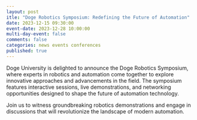 ```yaml
---
layout: post
itle: "Doge Robotics Symposium: Redefining the Future of Automation"
date: 2023-12-15 09:30:00
event-date: 2023-12-28 10:00:00
multi-day-event: false
comments: false
categories: news events conferences
published: true
---
```


Doge University is delighted to announce the Doge Robotics Symposium, where experts in robotics and automation come together to explore innovative approaches and advancements in the field. The symposium features interactive sessions, live demonstrations, and networking opportunities designed to shape the future of automation technology.

Join us to witness groundbreaking robotics demonstrations and engage in discussions that will revolutionize the landscape of modern automation. 